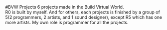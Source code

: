 #BVW Projects
6 projects made in the Build Virtual World.<br>
R0 is built by myself. And for others, each projects is finished by a group of 5(2 programmers, 2 artists, and 1 sound designer), except R5 which has one more artists. My own role is programmer for all the projects.<br>
